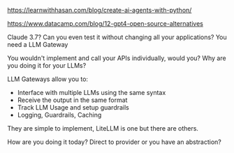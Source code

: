 https://learnwithhasan.com/blog/create-ai-agents-with-python/

https://www.datacamp.com/blog/12-gpt4-open-source-alternatives


Claude 3.7? Can you even test it without changing all your applications?
You need a LLM Gateway

You wouldn't implement and call your APIs individually, would you? Why are you doing it for your LLMs?

LLM Gateways allow you to:
- Interface with multiple LLMs using the same syntax
- Receive the output in the same format
- Track LLM Usage and setup guardrails
- Logging, Guardrails, Caching

They are simple to implement, LiteLLM is one but there are others.

How are you doing it today? Direct to provider or you have an abstraction?




